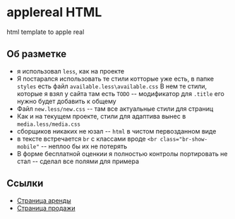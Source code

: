 # applereal HTML
html template to apple real

## Об разметке
* я использовал `less`, как на проекте
* Я постарался использовать те стили котторые уже есть, в папке `styles` есть файл `available.less\available.css`
В нем те стили, которые я взял у сайта там есть `TODO` -- модификатор для `.title` его нужно будет добавить к общему
* Файл `new.less/new.css` -- там все актуальные стили для страниц
* Как и на текущем проекте, стили для адаптива вынес в `media.less/media.css`
* сборщиков никаких не юзал -- `html` в чистом первозданном виде
* в тексте встречается `br` с классами вроде `<br class="br-show-mobile"` -- неплоо бы их не потерять
* В форме бесплатной оценкии я полностью контролы портировать не стал -- сделал все полями для примера

## Ссылки
* [Страница аренды](https://durkayo.github.io/applereal/rent.html)
* [Страница продажи](https://durkayo.github.io/applereal/sale.html)
